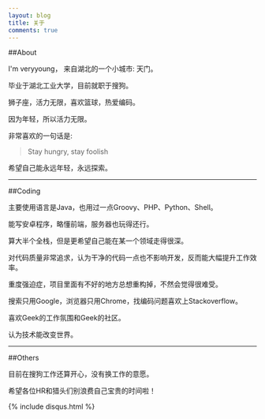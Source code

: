 ```yaml
---
layout: blog
title: 关于
comments: true
---
```



##About

I'm veryyoung， 来自湖北的一个小城市: 天门。

毕业于湖北工业大学，目前就职于搜狗。

狮子座，活力无限，喜欢篮球，热爱编码。

因为年轻，所以活力无限。

非常喜欢的一句话是:

> Stay hungry, stay foolish

希望自己能永远年轻，永远探索。

------

##Coding

主要使用语言是Java，也用过一点Groovy、PHP、Python、Shell。

能写安卓程序，略懂前端，服务器也玩得还行。

算大半个全栈，但是更希望自己能在某一个领域走得很深。

对代码质量非常追求，认为干净的代码一点也不影响开发，反而能大幅提升工作效率。

重度强迫症，项目里面有不好的地方总想重构掉，不然会觉得很难受。

搜索只用Google，浏览器只用Chrome，找编码问题喜欢上Stackoverflow。

喜欢Geek的工作氛围和Geek的社区。

认为技术能改变世界。

------

##Others

目前在搜狗工作还算开心，没有换工作的意愿。

希望各位HR和猎头们别浪费自己宝贵的时间啦！








{% include disqus.html %}
